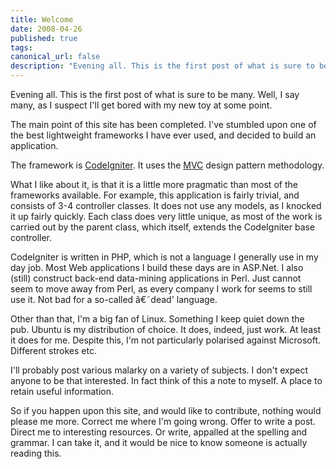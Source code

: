 ```yaml
---
title: Welcome
date: 2008-04-26
published: true
tags:
canonical_url: false
description: "Evening all. This is the first post of what is sure to be many. Well, I say many, as I suspect I'll get bored with my new toy at some point."
---
```


Evening all. This is the first post of what is sure to be many. Well, I say many, as I suspect I'll get bored with my new toy at some point.

The main point of this site has been completed. I've stumbled upon one of the best lightweight frameworks I have ever used, and decided to build an application.

The framework is [CodeIgniter](https://codeigniter.com/). It uses the [MVC](https://en.wikipedia.org/wiki/Model%E2%80%93view%E2%80%93controller) design pattern methodology.

What I like about it, is that it is a little more pragmatic than most of the frameworks available. For example, this application is fairly trivial, and consists of 3-4 controller classes. It does not use any models, as I knocked it up fairly quickly. Each class does very little unique, as most of the work is carried out by the parent class, which itself, extends the CodeIgniter base controller.

CodeIgniter is written in PHP, which is not a language I generally use in my day job. Most Web applications I build these days are in ASP.Net. I also (still) construct back-end data-mining applications in Perl. Just cannot seem to move away from Perl, as every company I work for seems to still use it. Not bad for a so-called â€˜dead' language.

Other than that, I'm a big fan of Linux. Something I keep quiet down the pub. Ubuntu is my distribution of choice. It does, indeed, just work. At least it does for me. Despite this, I'm not particularly polarised against Microsoft. Different strokes etc.

I'll probably post various malarky on a variety of subjects. I don't expect anyone to be that interested. In fact think of this a note to myself. A place to retain useful information.

So if you happen upon this site, and would like to contribute, nothing would please me more. Correct me where I'm going wrong. Offer to write a post. Direct me to interesting resources. Or write, appalled at the spelling and grammar. I can take it, and it would be nice to know someone is actually reading this.
